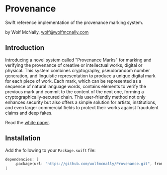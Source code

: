 # Provenance

Swift reference implementation of the provenance marking system.

by Wolf McNally, wolf@wolfmcnally.com

## Introduction

Introducing a novel system called "Provenance Marks" for marking and verifying the provenance of creative or intellectual works, digital or physical. This system combines cryptography, pseudorandom number generation, and linguistic representation to produce a unique digital mark for each piece of work. Each mark, which can be represented as a sequence of natural language words, contains elements to verify the previous mark and commit to the content of the next one, forming a cryptographically-secured chain. This user-friendly method not only enhances security but also offers a simple solution for artists, institutions, and even larger commercial fields to protect their works against fraudulent claims and deep fakes.

Read the [white paper](WHITEPAPER.md).

## Installation

Add the following to your `Package.swift` file:

```swift
dependencies: [
    .package(url: "https://github.com/wolfmcnally/Provenance.git", from: "0.1.0")
]
```

